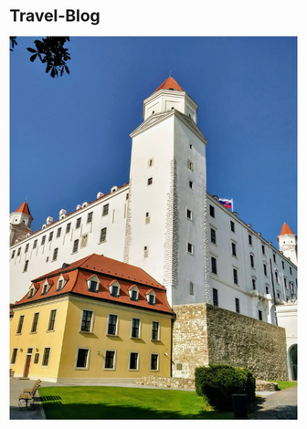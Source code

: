 # Travel-Blog
![bratislava](https://github.com/pdudani09/Travel-Blog/blob/main/Images/bratislava.jpg)

